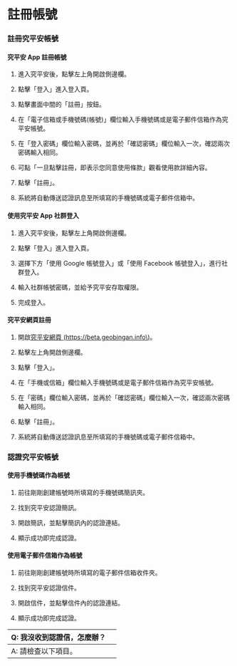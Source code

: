 # 註冊帳號

### 註冊究平安帳號

#### 究平安 App 註冊帳號

1. 進入究平安後，點擊左上角開啟側邊欄。

2. 點擊「登入」進入登入頁。

3. 點擊畫面中間的「註冊」按鈕。

4. 在「電子信箱或手機號碼\(帳號\)」欄位輸入手機號碼或是電子郵件信箱作為究平安帳號。

5. 在「登入密碼」欄位輸入密碼，並再於「確認密碼」欄位輸入一次，確認兩次密碼輸入相同。

6. 可點「一旦點擊註冊，即表示您同意使用條款」觀看使用款詳細內容。

7. 點擊「註冊」。

8. 系統將自動傳送認證訊息至所填寫的手機號碼或電子郵件信箱中。

#### 使用究平安 App 社群登入

1. 進入究平安後，點擊左上角開啟側邊欄。

2. 點擊「登入」進入登入頁。

3. 選擇下方「使用 Google 帳號登入」或「使用 Facebook 帳號登入」，進行社群登入。

4. 輸入社群帳號密碼，並給予究平安存取權限。

5. 完成登入。

#### 究平安網頁註冊

1. 開啟[究平安網頁 \(https://beta.geobingan.info\)](https://beta.geobingan.info/)。

2. 點擊左上角開啟側邊欄。

3. 點擊「登入」。

4. 在「手機或信箱」欄位輸入手機號碼或是電子郵件信箱作為究平安帳號。

5. 在「密碼」欄位輸入密碼，並再於「確認密碼」欄位輸入一次，確認兩次密碼輸入相同。

6. 點擊「註冊」。

7. 系統將自動傳送認證訊息至所填寫的手機號碼或電子郵件信箱中。

### 認證究平安帳號

#### 使用手機號碼作為帳號

1. 前往剛剛創建帳號時所填寫的手機號碼簡訊夾。

2. 找到究平安認證簡訊。

3. 開啟簡訊，並點擊簡訊內的認證連結。

4. 顯示成功即完成認證。

#### 使用電子郵件信箱作為帳號

1. 前往剛剛創建帳號時所填寫的電子郵件信箱收件夾。

2. 找到究平安認證信件。

3. 開啟信件，並點擊信件內的認證連結。

4. 顯示成功即完成認證。

| Q: 我沒收到認證信，怎麼辦？ |  |
| --- | --- |
| A: 請檢查以下項目。 |  |

